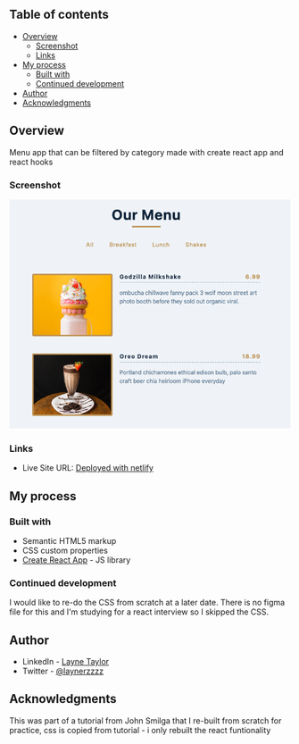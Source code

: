 ## Table of contents

- [Overview](#overview)
  - [Screenshot](#screenshot)
  - [Links](#links)
- [My process](#my-process)
  - [Built with](#built-with)
  - [Continued development](#continued-development)
- [Author](#author)
- [Acknowledgments](#acknowledgments)

## Overview

Menu app that can be filtered by category made with create react app and react hooks

### Screenshot

![Main page](./public/images/menuss.png)

### Links

- Live Site URL: [Deployed with netlify](https://tangerine-travesseiro-136ea1.netlify.app/)

## My process

### Built with

- Semantic HTML5 markup
- CSS custom properties
- [Create React App](https://create-react-app.dev/) - JS library

### Continued development

I would like to re-do the CSS from scratch at a later date. There is no figma file for this and I'm studying for a react interview so I skipped the CSS.

## Author

- LinkedIn - [Layne Taylor](https://www.linkedin.com/in/layne-taylor/)
- Twitter - [@laynerzzzz](https://www.twitter.com/laynerzzzz)

## Acknowledgments

This was part of a tutorial from John Smilga that I re-built from scratch for practice, css is copied from tutorial - i only rebuilt the react funtionality
